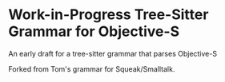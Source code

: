 # Work-in-Progress Tree-Sitter Grammar for Objective-S

An early draft for a tree-sitter grammar that parses Objective-S

Forked from Tom's grammar for Squeak/Smalltalk.

